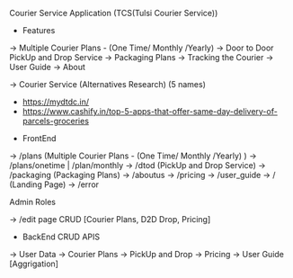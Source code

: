 Courier Service Application (TCS(Tulsi Courier Service))

- Features

-> Multiple Courier Plans - (One Time/ Monthly /Yearly)
-> Door to Door PickUp and Drop Service
-> Packaging Plans
-> Tracking the Courier
-> User Guide
-> About

-> Courier Service (Alternatives Research) (5 names)

- https://mydtdc.in/
- https://www.cashify.in/top-5-apps-that-offer-same-day-delivery-of-parcels-groceries

<!--  -->

- FrontEnd

-> /plans (Multiple Courier Plans - (One Time/ Monthly /Yearly) )
-> /plans/onetime | /plan/monthly
-> /dtod (PickUp and Drop Service)
-> /packaging (Packaging Plans)
-> /aboutus
-> /pricing
-> /user_guide
-> / (Landing Page)
-> /error

Admin Roles

-> /edit page
CRUD [Courier Plans, D2D Drop, Pricing]

- BackEnd CRUD APIS

-> User Data
-> Courier Plans
-> PickUp and Drop
-> Pricing
-> User Guide [Aggrigation]
